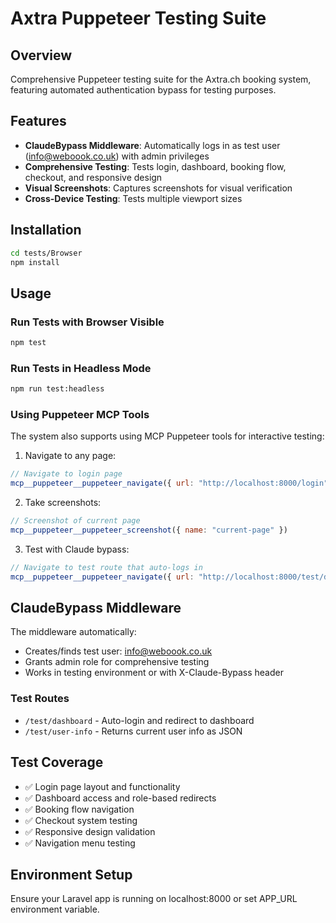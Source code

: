 # Axtra Puppeteer Testing Suite

## Overview
Comprehensive Puppeteer testing suite for the Axtra.ch booking system, featuring automated authentication bypass for testing purposes.

## Features
- **ClaudeBypass Middleware**: Automatically logs in as test user (info@weboook.co.uk) with admin privileges
- **Comprehensive Testing**: Tests login, dashboard, booking flow, checkout, and responsive design
- **Visual Screenshots**: Captures screenshots for visual verification
- **Cross-Device Testing**: Tests multiple viewport sizes

## Installation

```bash
cd tests/Browser
npm install
```

## Usage

### Run Tests with Browser Visible
```bash
npm test
```

### Run Tests in Headless Mode
```bash
npm run test:headless
```

### Using Puppeteer MCP Tools
The system also supports using MCP Puppeteer tools for interactive testing:

1. Navigate to any page:
```javascript
// Navigate to login page
mcp__puppeteer__puppeteer_navigate({ url: "http://localhost:8000/login" })
```

2. Take screenshots:
```javascript
// Screenshot of current page
mcp__puppeteer__puppeteer_screenshot({ name: "current-page" })
```

3. Test with Claude bypass:
```javascript
// Navigate to test route that auto-logs in
mcp__puppeteer__puppeteer_navigate({ url: "http://localhost:8000/test/dashboard" })
```

## ClaudeBypass Middleware

The middleware automatically:
- Creates/finds test user: info@weboook.co.uk
- Grants admin role for comprehensive testing
- Works in testing environment or with X-Claude-Bypass header

### Test Routes
- `/test/dashboard` - Auto-login and redirect to dashboard
- `/test/user-info` - Returns current user info as JSON

## Test Coverage
- ✅ Login page layout and functionality
- ✅ Dashboard access and role-based redirects  
- ✅ Booking flow navigation
- ✅ Checkout system testing
- ✅ Responsive design validation
- ✅ Navigation menu testing

## Environment Setup
Ensure your Laravel app is running on localhost:8000 or set APP_URL environment variable.